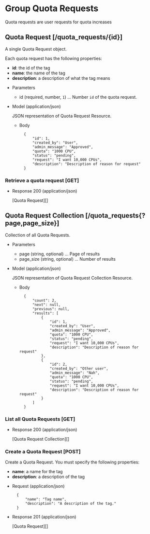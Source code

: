 # Group Quota Requests
Quota requests are user requests for quota increases

## Quota Request [/quota_requests/{id}]
A single Quota Request object.

Each quota request has the following properties:

- **id**: the id of the tag
- **name**: the name of the tag
- **description**: a description of what the tag means

+ Parameters
    + id (required, number, `1`) ... Number `id` of the quota request.
    
+ Model (application/json)

    JSON representation of Quota Request Resource.

    + Body

            {
                "id": 1,
                "created_by": "User",
                "admin_message": "Approved",
                "quota": "1000 CPU",
                "status": "pending",
                "request": "I want 10,000 CPUs",
                "description": "Description of reason for request"
            }

### Retrieve a quota request [GET]
+ Response 200 (application/json)

    [Quota Request][]

## Quota Request Collection [/quota_requests{?page,page_size}]
Collection of all Quota Requests.

+ Parameters
    + page (string, optional) ... Page of results
    + page_size (string, optional) ... Number of results

+ Model (application/json)

    JSON representation of Quota Request Collection Resource.

    + Body

            {
                "count": 2,
                "next": null,
                "previous": null,
                "results": [
                    {
                        "id": 1,
                        "created_by": "User",
                        "admin_message": "Approved",
                        "quota": "1000 CPU",
                        "status": "pending",
                        "request": "I want 10,000 CPUs",
                        "description": "Description of reason for request"
                    },
                    {
                        "id": 2,
                        "created_by": "Other user",
                        "admin_message": "Nah",
                        "quota": "1000 CPU",
                        "status": "pending",
                        "request": "I want 10,000 CPUs",
                        "description": "Description of reason for request"
                    }
                ]
            }

### List all Quota Requests [GET]
+ Response 200 (application/json)

    [Quota Request Collection][]

### Create a Quota Request [POST]
Create a Quota Request.  You must specify the following properties:

- **name**: a name for the tag
- **description**: a description of the tag

+ Request (application/json)

        {
            "name": "Tag name",
            "description": "A description of the tag."
        }

+ Response 201 (application/json)

    [Quota Request][]
